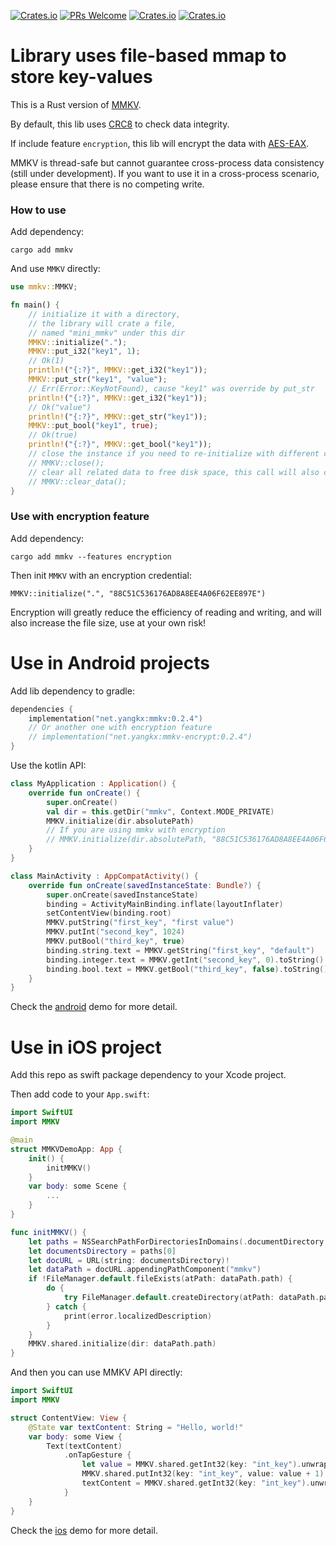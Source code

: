 [![Crates.io](https://img.shields.io/crates/l/MMKV)](https://crates.io/crates/mmkv)
[![PRs Welcome](https://img.shields.io/badge/PRs-welcome-brightgreen.svg)](https://github.com/yangkx1024/MMKV/pulls)
[![Crates.io](https://img.shields.io/crates/v/MMKV)](https://crates.io/crates/mmkv)
[![Crates.io](https://img.shields.io/crates/d/MMKV)](https://crates.io/crates/mmkv)

# Library uses file-based mmap to store key-values

This is a Rust version of [MMKV](https://github.com/Tencent/MMKV).

By default, this lib uses [CRC8](https://github.com/mrhooray/crc-rs) to check data integrity.

If include feature `encryption`, this lib will encrypt 
the data with [AES-EAX](https://github.com/RustCrypto/AEADs/tree/master/eax). 

MMKV is thread-safe but cannot guarantee cross-process data consistency (still under development). 
If you want to use it in a cross-process scenario, please ensure that there is no competing write.

### How to use
Add dependency:

`cargo add mmkv`

And use `MMKV` directly:
```rust
use mmkv::MMKV;

fn main() {
    // initialize it with a directory, 
    // the library will crate a file,
    // named "mini_mmkv" under this dir
    MMKV::initialize(".");
    MMKV::put_i32("key1", 1);
    // Ok(1)
    println!("{:?}", MMKV::get_i32("key1"));
    MMKV::put_str("key1", "value");
    // Err(Error::KeyNotFound), cause "key1" was override by put_str
    println!("{:?}", MMKV::get_i32("key1"));
    // Ok("value")
    println!("{:?}", MMKV::get_str("key1"));
    MMKV::put_bool("key1", true);
    // Ok(true)
    println!("{:?}", MMKV::get_bool("key1"));
    // close the instance if you need to re-initialize with different config.
    // MMKV::close();
    // clear all related data to free disk space, this call will also close the instance.
    // MMKV::clear_data();
}
```

### Use with encryption feature
Add dependency:

`cargo add mmkv --features encryption`

Then init `MMKV` with an encryption credential:

`MMKV::initialize(".", "88C51C536176AD8A8EE4A06F62EE897E")`

Encryption will greatly reduce the efficiency of reading and writing, 
and will also increase the file size, use at your own risk!

# Use in Android projects
Add lib dependency to gradle:
```kotlin
dependencies {
    implementation("net.yangkx:mmkv:0.2.4")
    // Or another one with encryption feature
    // implementation("net.yangkx:mmkv-encrypt:0.2.4")
}
```
Use the kotlin API:
```kotlin
class MyApplication : Application() {
    override fun onCreate() {
        super.onCreate()
        val dir = this.getDir("mmkv", Context.MODE_PRIVATE)
        MMKV.initialize(dir.absolutePath)
        // If you are using mmkv with encryption
        // MMKV.initialize(dir.absolutePath, "88C51C536176AD8A8EE4A06F62EE897E")
    }
}

class MainActivity : AppCompatActivity() {
    override fun onCreate(savedInstanceState: Bundle?) {
        super.onCreate(savedInstanceState)
        binding = ActivityMainBinding.inflate(layoutInflater)
        setContentView(binding.root)
        MMKV.putString("first_key", "first value")
        MMKV.putInt("second_key", 1024)
        MMKV.putBool("third_key", true)
        binding.string.text = MMKV.getString("first_key", "default")
        binding.integer.text = MMKV.getInt("second_key", 0).toString()
        binding.bool.text = MMKV.getBool("third_key", false).toString()
    }
}
```
Check the [android](https://github.com/yangkx1024/MMKV/tree/main/android) demo for more detail.

# Use in iOS project
Add this repo as swift package dependency to your Xcode project.

Then add code to your `App.swift`:
```swift
import SwiftUI
import MMKV

@main
struct MMKVDemoApp: App {
    init() {
        initMMKV()
    }
    var body: some Scene {
        ...
    }
}

func initMMKV() {
    let paths = NSSearchPathForDirectoriesInDomains(.documentDirectory, .userDomainMask, true)
    let documentsDirectory = paths[0]
    let docURL = URL(string: documentsDirectory)!
    let dataPath = docURL.appendingPathComponent("mmkv")
    if !FileManager.default.fileExists(atPath: dataPath.path) {
        do {
            try FileManager.default.createDirectory(atPath: dataPath.path, withIntermediateDirectories: true, attributes: nil)
        } catch {
            print(error.localizedDescription)
        }
    }
    MMKV.shared.initialize(dir: dataPath.path)
}
```
And then you can use MMKV API directly:
```swift
import SwiftUI
import MMKV

struct ContentView: View {
    @State var textContent: String = "Hello, world!"
    var body: some View {
        Text(textContent)
            .onTapGesture {
                let value = MMKV.shared.getInt32(key: "int_key").unwrap(defalutValue: 0)
                MMKV.shared.putInt32(key: "int_key", value: value + 1).unwrap(defalutValue: ())
                textContent = MMKV.shared.getInt32(key: "int_key").unwrap(defalutValue: 0).formatted()
            }
    }
}
```
Check the [ios](https://github.com/yangkx1024/MMKV/tree/main/ios) demo for more detail.